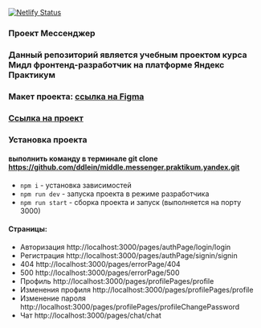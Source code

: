 
[![Netlify Status](https://api.netlify.com/api/v1/badges/d85c7385-95bf-485c-950c-6b08ca6a3f8c/deploy-status)](https://app.netlify.com/sites/animated-malasada-96586a/deploys)
### Проект Мессенджер 
### Данный репозиторий является учебным проектом курса Мидл фронтенд-разработчик на платформе Яндекс Практикум

### Макет проекта: [ссылка на Figma](https://www.figma.com/design/jF5fFFzgGOxQeB4CmKWTiE/Chat_external_link?node-id=0-1)

### [Ссылка на проект]([https://deploy--sage-profiterole-798517.netlify.app/](https://animated-malasada-96586a.netlify.app))

### Установка проекта
#### выполнить команду в терминале git clone https://github.com/ddlein/middle.messenger.praktikum.yandex.git
- `npm i` - установка зависимостей
- `npm run dev` - запуска проекта в режиме разработчика
- `npm run start` - сборка проекта и запуск (выполняется на порту 3000)

#### Страницы:
- Авторизация http://localhost:3000/pages/authPage/login/login
- Регистрация http://localhost:3000/pages/authPage/signin/signin
- 404 http://localhost:3000/pages/errorPage/404
- 500 http://localhost:3000/pages/errorPage/500
- Профиль http://localhost:3000/pages/profilePages/profile
- Изменения профиля http://localhost:3000/pages/profilePages/profile
- Изменение пароля http://localhost:3000/pages/profilePages/profileChangePassword
- Чат http://localhost:3000/pages/chat/chat
